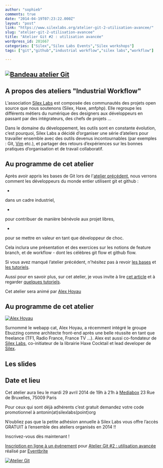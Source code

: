 ```yaml
---
author: "sophieb"
comments: true
date: "2014-04-19T07:23:22.000Z"
layout: "post"
link: "https://www.silexlabs.org/atelier-git-2-utilisation-avancee/"
slug: "atelier-git-2-utilisation-avancee"
title: "Atelier Git #2 : utilisation avancée"
wordpress_id: 201667
categories: ["Silex","Silex Labs Events","Silex workshops"]
tags: ["git","github","industrial workflow","silex labs","workflow"]

---
```

## [![Bandeau atelier Git](https://www.silexlabs.org/wp-content/uploads/2014/04/Atelier-Git-2-avril2014.png)](https://www.silexlabs.org/wp-content/uploads/2014/04/Atelier-Git-2-avril2014.png)




## A propos des ateliers "Industrial Workflow"




L’association [Silex Labs](https://www.silexlabs.org/) est composée des communautés des projets open source que nous soutenons (Silex, Haxe, amfphp). Elle regroupe les différents métiers du numérique des designers aux développeurs en passant par des intégrateurs, des chefs de projets …




Dans le domaine du développement, les outils sont en constante évolution, c’est pourquoi, Silex Labs a décidé d’organiser une série d’ateliers pour travailler ensemble avec des outils devenus incontournables (par exemples : Git, [Vim](https://www.silexlabs.org/201656/silex/atelier-vim-initiation/) etc.), et partager des retours d’expériences sur les bonnes pratiques d’organisation et de travail collaboratif.





## Au programme de cet atelier




Après avoir appris les bases de Git lors de l'[atelier précédent](https://www.silexlabs.org/201107/the-blog/atelier-dinitiation-a-git-push-toi-de-la-que-je-my-merge/), nous verrons comment les développeurs du monde entier utilisent git et github :







  *


dans un cadre industriel,





  *


pour contribuer de manière bénévole aux projet libres,





  *


pour se mettre en valeur en tant que développeur de choc.







Cela inclura une présentation et des exercices sur les notions de feature branch, et de workflow - dont les célèbres git flow et github flow.




Si vous avez manqué l’atelier précédent, n'hésitez pas à revoir [les bases](http://fr.openclassrooms.com/informatique/cours/gerez-vos-codes-source-avec-git) et [les tutoriels](http://try.github.io/).




Aussi pour en savoir plus, sur cet atelier, je vous invite à lire [cet article](http://nvie.com/posts/a-successful-git-branching-model/) et à regarder [quelques tutoriels]( https://www.atlassian.com/git/workflows).




Cet atelier sera animé par [Alex Hoyau](http://lexoyo.me)





## Au programme de cet atelier




[![Alex Hoyau](https://www.silexlabs.org/wp-content/uploads/2014/04/lexoyo_1360759868_79-150x150.jpg)](https://www.silexlabs.org/wp-content/uploads/2014/04/lexoyo_1360759868_79.jpg)




Surnommé le webapp cat, Alex Hoyau, a récemment intégré le groupe Ebuzzing comme architecte front-end après une belle réussite en tant que freelance (TF1, Radio France, France TV ...). Alex est aussi co-fondateur de [Silex Labs](https://www.silexlabs.org/), co-initiateur de la librairie Haxe Cocktail et lead developer de [Silex](http://www.silex.me/).





## Les slides





## Date et lieu




Cet atelier aura lieu le mardi 29 avril 2014 de 19h à 21h à [Mediabox](http://www.mediabox.fr/) 23 Rue de Bruxelles, 75009 Paris




Pour ceux qui sont déjà adhérents c’est gratuit demandez votre code promotionnel à antonin(at)silexlabs(point)org




N’oubliez pas que la petite adhésion annuelle à Silex Labs vous offre l’accès GRATUIT à l’ensemble des ateliers organisés en 2014 !!




Inscrivez-vous dès maintenant !










[Inscription en ligne à un événement](http://www.eventbrite.fr/r/etckt) pour [Atelier Git #2 : utilisation avancée](https://www.eventbrite.fr/e/billets-atelier-git-2-utilisation-avancee-11153946755?ref=etckt) réalisé par [Eventbrite](http://www.eventbrite.fr?ref=etckt)




[![Atelier Git](https://www.silexlabs.org/wp-content/uploads/2014/04/Atelier-git-2-avril2014-carre.png)](https://www.silexlabs.org/wp-content/uploads/2014/04/Atelier-git-2-avril2014-carre.png)




